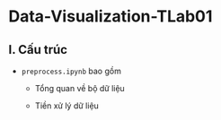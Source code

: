 # Data-Visualization-TLab01


## I. Cấu trúc

- `preprocess.ipynb` bao gồm

    - Tổng quan về bộ dữ liệu
    
    - Tiền xử lý dữ liệu
